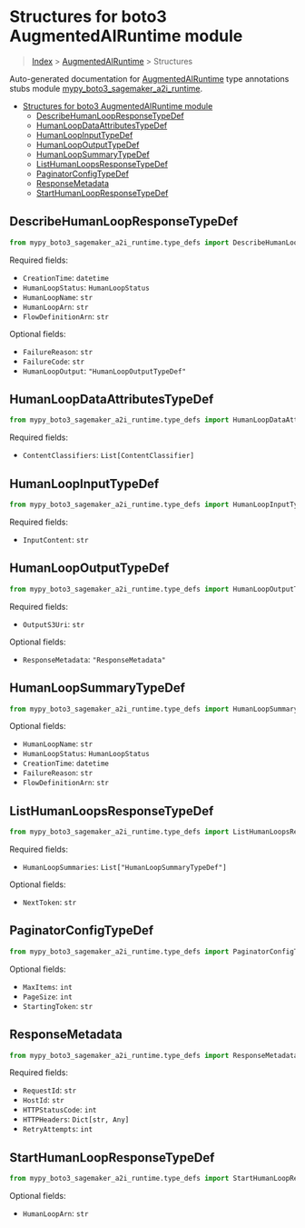 # Structures for boto3 AugmentedAIRuntime module

> [Index](../index.md) > [AugmentedAIRuntime](./index.md) > Structures

Auto-generated documentation for [AugmentedAIRuntime](https://boto3.amazonaws.com/v1/documentation/api/latest/reference/services/sagemaker-a2i-runtime.html#AugmentedAIRuntime)
type annotations stubs module [mypy_boto3_sagemaker_a2i_runtime](https://pypi.org/project/mypy-boto3-sagemaker-a2i-runtime/).

- [Structures for boto3 AugmentedAIRuntime module](#structures-for-boto3-augmentedairuntime-module)
  - [DescribeHumanLoopResponseTypeDef](#describehumanloopresponsetypedef)
  - [HumanLoopDataAttributesTypeDef](#humanloopdataattributestypedef)
  - [HumanLoopInputTypeDef](#humanloopinputtypedef)
  - [HumanLoopOutputTypeDef](#humanloopoutputtypedef)
  - [HumanLoopSummaryTypeDef](#humanloopsummarytypedef)
  - [ListHumanLoopsResponseTypeDef](#listhumanloopsresponsetypedef)
  - [PaginatorConfigTypeDef](#paginatorconfigtypedef)
  - [ResponseMetadata](#responsemetadata)
  - [StartHumanLoopResponseTypeDef](#starthumanloopresponsetypedef)

## DescribeHumanLoopResponseTypeDef

```python
from mypy_boto3_sagemaker_a2i_runtime.type_defs import DescribeHumanLoopResponseTypeDef
```


Required fields:
- `CreationTime`: `datetime`
- `HumanLoopStatus`: `HumanLoopStatus`
- `HumanLoopName`: `str`
- `HumanLoopArn`: `str`
- `FlowDefinitionArn`: `str`



Optional fields:
- `FailureReason`: `str`
- `FailureCode`: `str`
- `HumanLoopOutput`: `"HumanLoopOutputTypeDef"`


## HumanLoopDataAttributesTypeDef

```python
from mypy_boto3_sagemaker_a2i_runtime.type_defs import HumanLoopDataAttributesTypeDef
```


Required fields:
- `ContentClassifiers`: `List[ContentClassifier]`




## HumanLoopInputTypeDef

```python
from mypy_boto3_sagemaker_a2i_runtime.type_defs import HumanLoopInputTypeDef
```


Required fields:
- `InputContent`: `str`




## HumanLoopOutputTypeDef

```python
from mypy_boto3_sagemaker_a2i_runtime.type_defs import HumanLoopOutputTypeDef
```


Required fields:
- `OutputS3Uri`: `str`



Optional fields:
- `ResponseMetadata`: `"ResponseMetadata"`


## HumanLoopSummaryTypeDef

```python
from mypy_boto3_sagemaker_a2i_runtime.type_defs import HumanLoopSummaryTypeDef
```




Optional fields:
- `HumanLoopName`: `str`
- `HumanLoopStatus`: `HumanLoopStatus`
- `CreationTime`: `datetime`
- `FailureReason`: `str`
- `FlowDefinitionArn`: `str`


## ListHumanLoopsResponseTypeDef

```python
from mypy_boto3_sagemaker_a2i_runtime.type_defs import ListHumanLoopsResponseTypeDef
```


Required fields:
- `HumanLoopSummaries`: `List["HumanLoopSummaryTypeDef"]`



Optional fields:
- `NextToken`: `str`


## PaginatorConfigTypeDef

```python
from mypy_boto3_sagemaker_a2i_runtime.type_defs import PaginatorConfigTypeDef
```




Optional fields:
- `MaxItems`: `int`
- `PageSize`: `int`
- `StartingToken`: `str`


## ResponseMetadata

```python
from mypy_boto3_sagemaker_a2i_runtime.type_defs import ResponseMetadata
```


Required fields:
- `RequestId`: `str`
- `HostId`: `str`
- `HTTPStatusCode`: `int`
- `HTTPHeaders`: `Dict[str, Any]`
- `RetryAttempts`: `int`




## StartHumanLoopResponseTypeDef

```python
from mypy_boto3_sagemaker_a2i_runtime.type_defs import StartHumanLoopResponseTypeDef
```




Optional fields:
- `HumanLoopArn`: `str`

